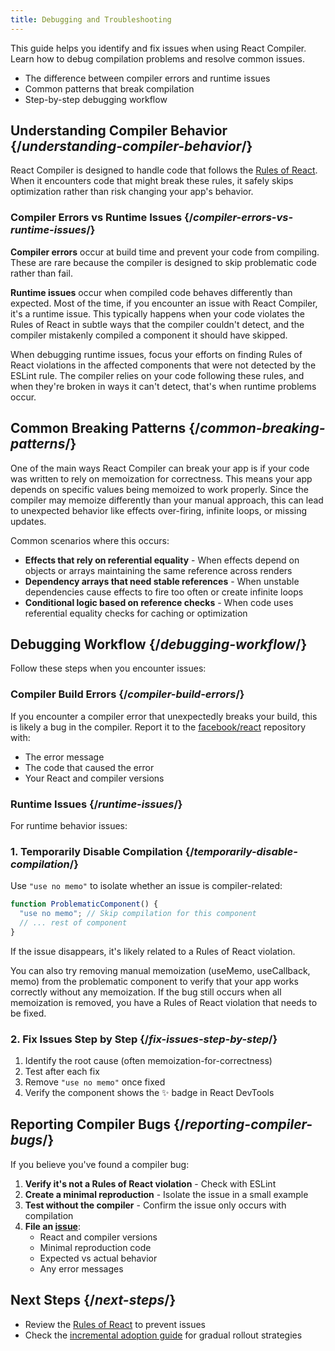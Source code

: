 ```yaml
---
title: Debugging and Troubleshooting
---
```


<Intro>
This guide helps you identify and fix issues when using React Compiler. Learn how to debug compilation problems and resolve common issues.
</Intro>

<YouWillLearn>

* The difference between compiler errors and runtime issues
* Common patterns that break compilation
* Step-by-step debugging workflow

</YouWillLearn>

## Understanding Compiler Behavior {/*understanding-compiler-behavior*/}

React Compiler is designed to handle code that follows the [Rules of React](/reference/rules). When it encounters code that might break these rules, it safely skips optimization rather than risk changing your app's behavior.

### Compiler Errors vs Runtime Issues {/*compiler-errors-vs-runtime-issues*/}

**Compiler errors** occur at build time and prevent your code from compiling. These are rare because the compiler is designed to skip problematic code rather than fail.

**Runtime issues** occur when compiled code behaves differently than expected. Most of the time, if you encounter an issue with React Compiler, it's a runtime issue. This typically happens when your code violates the Rules of React in subtle ways that the compiler couldn't detect, and the compiler mistakenly compiled a component it should have skipped.

When debugging runtime issues, focus your efforts on finding Rules of React violations in the affected components that were not detected by the ESLint rule. The compiler relies on your code following these rules, and when they're broken in ways it can't detect, that's when runtime problems occur.


## Common Breaking Patterns {/*common-breaking-patterns*/}

One of the main ways React Compiler can break your app is if your code was written to rely on memoization for correctness. This means your app depends on specific values being memoized to work properly. Since the compiler may memoize differently than your manual approach, this can lead to unexpected behavior like effects over-firing, infinite loops, or missing updates.

Common scenarios where this occurs:

- **Effects that rely on referential equality** - When effects depend on objects or arrays maintaining the same reference across renders
- **Dependency arrays that need stable references** - When unstable dependencies cause effects to fire too often or create infinite loops
- **Conditional logic based on reference checks** - When code uses referential equality checks for caching or optimization

## Debugging Workflow {/*debugging-workflow*/}

Follow these steps when you encounter issues:

### Compiler Build Errors {/*compiler-build-errors*/}

If you encounter a compiler error that unexpectedly breaks your build, this is likely a bug in the compiler. Report it to the [facebook/react](https://github.com/facebook/react/issues) repository with:
- The error message
- The code that caused the error
- Your React and compiler versions

### Runtime Issues {/*runtime-issues*/}

For runtime behavior issues:

### 1. Temporarily Disable Compilation {/*temporarily-disable-compilation*/}

Use `"use no memo"` to isolate whether an issue is compiler-related:

```js
function ProblematicComponent() {
  "use no memo"; // Skip compilation for this component
  // ... rest of component
}
```

If the issue disappears, it's likely related to a Rules of React violation.

You can also try removing manual memoization (useMemo, useCallback, memo) from the problematic component to verify that your app works correctly without any memoization. If the bug still occurs when all memoization is removed, you have a Rules of React violation that needs to be fixed.

### 2. Fix Issues Step by Step {/*fix-issues-step-by-step*/}

1. Identify the root cause (often memoization-for-correctness)
2. Test after each fix
3. Remove `"use no memo"` once fixed
4. Verify the component shows the ✨ badge in React DevTools

## Reporting Compiler Bugs {/*reporting-compiler-bugs*/}

If you believe you've found a compiler bug:

1. **Verify it's not a Rules of React violation** - Check with ESLint
2. **Create a minimal reproduction** - Isolate the issue in a small example
3. **Test without the compiler** - Confirm the issue only occurs with compilation
4. **File an [issue](https://github.com/facebook/react/issues/new?template=compiler_bug_report.yml)**:
   - React and compiler versions
   - Minimal reproduction code
   - Expected vs actual behavior
   - Any error messages

## Next Steps {/*next-steps*/}

- Review the [Rules of React](/reference/rules) to prevent issues
- Check the [incremental adoption guide](/learn/react-compiler/incremental-adoption) for gradual rollout strategies